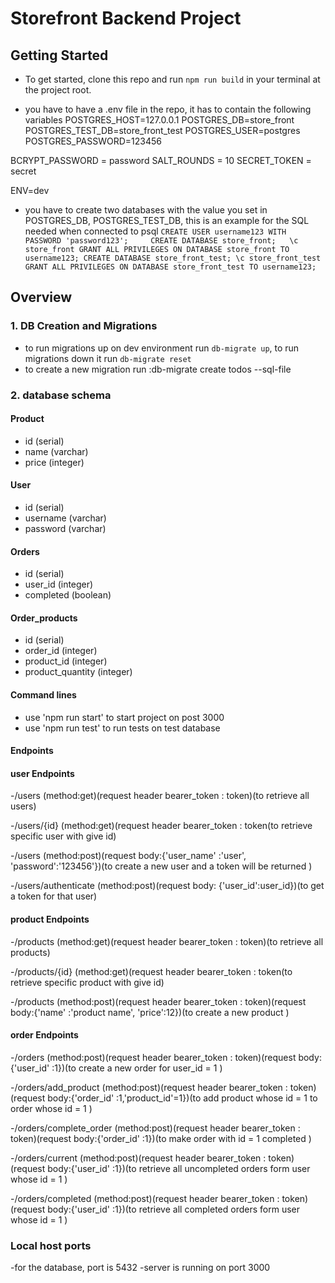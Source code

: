 # Storefront Backend Project

## Getting Started

- To get started, clone this repo and run `npm run build` in your terminal at the project root.

- you have to have a .env file in the repo, it has to contain the following variables
POSTGRES_HOST=127.0.0.1
POSTGRES_DB=store_front
POSTGRES_TEST_DB=store_front_test
POSTGRES_USER=postgres
POSTGRES_PASSWORD=123456

BCRYPT_PASSWORD = password
SALT_ROUNDS = 10
SECRET_TOKEN = secret

ENV=dev

- you have to create two databases with the value you set in POSTGRES_DB, POSTGRES_TEST_DB, this is an example for the SQL needed when connected to psql
`
CREATE USER username123 WITH PASSWORD 'password123';    
CREATE DATABASE store_front;  
\c store_front
GRANT ALL PRIVILEGES ON DATABASE store_front TO username123;
CREATE DATABASE store_front_test;
\c store_front_test
GRANT ALL PRIVILEGES ON DATABASE store_front_test TO username123;
`

## Overview


### 1.  DB Creation and Migrations

- to run migrations up on dev environment run `db-migrate up`, to run migrations down it run `db-migrate reset`
- to create a new migration run :db-migrate create todos --sql-file

### 2. database schema
#### Product
-  id  (serial)
- name (varchar)
- price (integer)

#### User
- id  (serial)
- username (varchar)
- password  (varchar)

#### Orders
- id (serial)
- user_id (integer)
- completed (boolean)

#### Order_products
- id (serial)
- order_id (integer)
- product_id (integer)
- product_quantity (integer)

#### Command lines
- use 'npm run start'   to start project on post 3000
- use 'npm run test' to run tests on test database

#### Endpoints

#### user Endpoints

-/users  (method:get)(request header bearer_token : token)(to retrieve all users)

-/users/{id} (method:get)(request header bearer_token : token(to retrieve specific user with give id)

-/users (method:post)(request body:{'user_name' :'user', 'password':'123456'})(to create a new user and a token will be returned )

-/users/authenticate (method:post)(request body: {'user_id':user_id})(to get a token for that user)

#### product Endpoints

-/products (method:get)(request header bearer_token : token)(to retrieve all products)

-/products/{id} (method:get)(request header bearer_token : token(to retrieve specific product with give id)

-/products (method:post)(request header bearer_token : token)(request body:{'name' :'product name', 'price':12})(to create a new product )

#### order Endpoints

-/orders (method:post)(request header bearer_token : token)(request body:{'user_id' :1})(to create a new order for user_id = 1 )

-/orders/add_product (method:post)(request header bearer_token : token)(request body:{'order_id' :1,'product_id'=1})(to add product whose id = 1 to order whose id = 1 )

-/orders/complete_order (method:post)(request header bearer_token : token)(request body:{'order_id' :1})(to make order with id = 1 completed )

-/orders/current (method:post)(request header bearer_token : token)(request body:{'user_id' :1})(to retrieve all uncompleted orders form user whose id = 1 )

-/orders/completed (method:post)(request header bearer_token : token)(request body:{'user_id' :1})(to retrieve all completed orders form user whose id = 1 )

### Local host ports
-for the database, port is  5432
-server is running on port 3000

